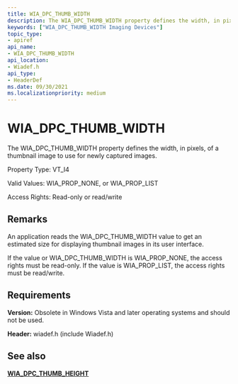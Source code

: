 ```yaml
---
title: WIA_DPC_THUMB_WIDTH
description: The WIA_DPC_THUMB_WIDTH property defines the width, in pixels, of a thumbnail image to use for newly captured images.
keywords: ["WIA_DPC_THUMB_WIDTH Imaging Devices"]
topic_type:
- apiref
api_name:
- WIA_DPC_THUMB_WIDTH
api_location:
- Wiadef.h
api_type:
- HeaderDef
ms.date: 09/30/2021
ms.localizationpriority: medium
---
```


# WIA_DPC_THUMB_WIDTH

The WIA_DPC_THUMB_WIDTH property defines the width, in pixels, of a thumbnail image to use for newly captured images.

Property Type: VT_I4

Valid Values: WIA_PROP_NONE, or WIA_PROP_LIST

Access Rights: Read-only or read/write

## Remarks

An application reads the WIA_DPC_THUMB_WIDTH value to get an estimated size for displaying thumbnail images in its user interface.

If the value or WIA_DPC_THUMB_WIDTH is WIA_PROP_NONE, the access rights must be read-only. If the value is WIA_PROP_LIST, the access rights must be read/write.

## Requirements

**Version:** Obsolete in Windows Vista and later operating systems and should not be used.

**Header:** wiadef.h (include Wiadef.h)

## See also

[**WIA_DPC_THUMB_HEIGHT**](wia-dpc-thumb-height.md)
